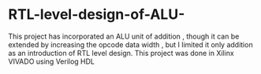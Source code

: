 # RTL-level-design-of-ALU-
This project has incorporated an ALU unit of addition , though it can be extended by increasing the opcode data width , but I limited it only addition as an introduction of RTL level design.  This project was done in Xilinx VIVADO using Verilog HDL
